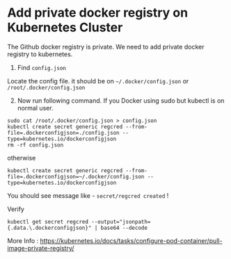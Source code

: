 Add private docker registry on Kubernetes Cluster
=================================================
The Github docker registry is private. We need to add private docker registry to kubernetes.

1. Find `config.json`

Locate the config file. it should be on `~/.docker/config.json` or `/root/.docker/config.json`

2. Now run following command.
If you Docker using sudo but kubectl is on normal user.
```
sudo cat /root/.docker/config.json > config.json
kubectl create secret generic regcred --from-file=.dockerconfigjson=./config.json --type=kubernetes.io/dockerconfigjson
rm -rf config.json
```

otherwise

```
kubectl create secret generic regcred --from-file=.dockerconfigjson=~/.docker/config.json --type=kubernetes.io/dockerconfigjson
```

You should see message like - `secret/regcred created` !

Verify

```
kubectl get secret regcred --output="jsonpath={.data.\.dockerconfigjson}" | base64 --decode
```

More Info : https://kubernetes.io/docs/tasks/configure-pod-container/pull-image-private-registry/

